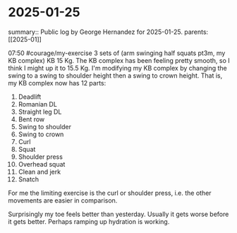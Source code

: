 #  2025-01-25

summary:: Public log by George Hernandez for 2025-01-25.
parents: [[2025-01]]

07:50 #courage/my-exercise  3 sets of (arm swinging half squats pt3m, my KB complex) KB 15 Kg. The KB complex has been feeling pretty smooth, so I think I might up it to 15.5 Kg. I'm modifying my KB complex by changing the swing to a swing to shoulder height then a swing to crown height. That is, my KB complex now has 12 parts:
1. Deadlift
2. Romanian DL
3. Straight leg DL
4. Bent row
5. Swing to shoulder
6. Swing to crown
7. Curl
8. Squat
9. Shoulder press
10. Overhead squat
11. Clean and jerk
12. Snatch

For me the limiting exercise is the curl or shoulder press, i.e. the other movements are easier in comparison.

Surprisingly my toe feels better than yesterday. Usually it gets worse before it gets better. Perhaps ramping up hydration is working.
